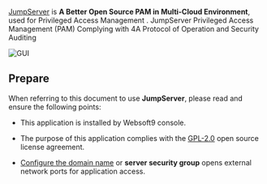 [JumpServer](http://www.jumpserver.org/) is **A Better Open Source PAM in Multi-Cloud Environment**, used for Privileged Access Management . JumpServer Privileged Access Management (PAM) Complying with 4A Protocol of Operation and Security Auditing


![GUI](https://libs.websoft9.com/Websoft9/DocsPicture/zh/jumpserver/jumpserver-gui-websoft9.png)


## Prepare

When referring to this document to use **JumpServer**, please read and ensure the following points:

- This application is installed by Websoft9 console.

- The purpose of this application complies with the [GPL-2.0](https://opensource.org/licenses/GPL-2.0) open source license agreement.

- [Configure the domain name](./domain-set) or **server security group** opens external network ports for application access.
